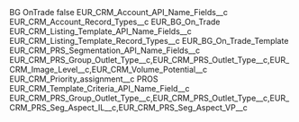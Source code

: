<?xml version="1.0" encoding="UTF-8"?>
<CustomMetadata xmlns="http://soap.sforce.com/2006/04/metadata" xmlns:xsi="http://www.w3.org/2001/XMLSchema-instance" xmlns:xsd="http://www.w3.org/2001/XMLSchema">
    <label>BG OnTrade</label>
    <protected>false</protected>
    <values>
        <field>EUR_CRM_Account_API_Name_Fields__c</field>
        <value xsi:nil="true"/>
    </values>
    <values>
        <field>EUR_CRM_Account_Record_Types__c</field>
        <value xsi:type="xsd:string">EUR_BG_On_Trade</value>
    </values>
    <values>
        <field>EUR_CRM_Listing_Template_API_Name_Fields__c</field>
        <value xsi:nil="true"/>
    </values>
    <values>
        <field>EUR_CRM_Listing_Template_Record_Types__c</field>
        <value xsi:type="xsd:string">EUR_BG_On_Trade_Template</value>
    </values>
    <values>
        <field>EUR_CRM_PRS_Segmentation_API_Name_Fields__c</field>
        <value xsi:type="xsd:string">EUR_CRM_PRS_Group_Outlet_Type__c,EUR_CRM_PRS_Outlet_Type__c,EUR_CRM_Image_Level__c,EUR_CRM_Volume_Potential__c</value>
    </values>
    <values>
        <field>EUR_CRM_Priority_assignment__c</field>
        <value xsi:type="xsd:string">PROS</value>
    </values>
    <values>
        <field>EUR_CRM_Template_Criteria_API_Name_Field__c</field>
        <value xsi:type="xsd:string">EUR_CRM_PRS_Group_Outlet_Type__c,EUR_CRM_PRS_Outlet_Type__c,EUR_CRM_PRS_Seg_Aspect_IL__c,EUR_CRM_PRS_Seg_Aspect_VP__c</value>
    </values>
</CustomMetadata>
